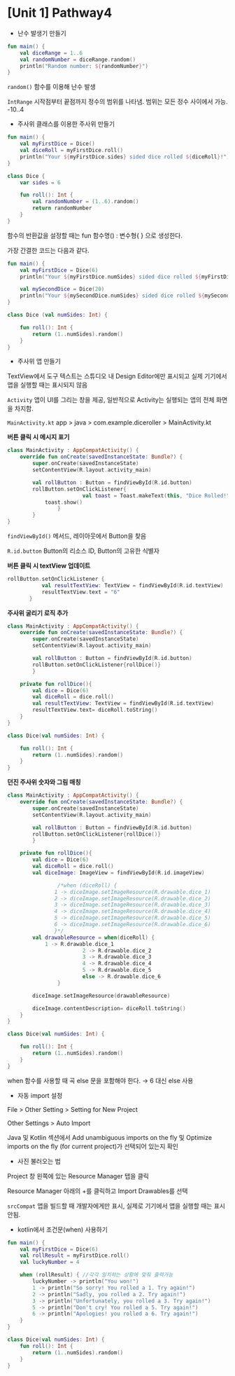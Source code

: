 # [Unit 1] Pathway4

- 난수 발생기 만들기

```kotlin
fun main() {
    val diceRange = 1..6
    val randomNumber = diceRange.random()
    println("Random number: ${randomNumber}")
}
```

`random()`  함수를 이용해 난수 발생

`IntRange`  시작점부터 끝점까지 정수의 범위를 나타냄. 범위는 모든 정수 사이에서 가능. -10..4

- 주사위 클래스를 이용한 주사위 만들기

```kotlin
fun main() {
    val myFirstDice = Dice()
    val diceRoll = myFirstDice.roll()
    println("Your ${myFirstDice.sides} sided dice rolled ${diceRoll}!")
}

class Dice {
    var sides = 6

    fun roll(): Int {
        val randomNumber = (1..6).random()
        return randomNumber
    }
}
```

함수의 반환값을 설정할 때는 fun 함수명() : 변수형{ } 으로 생성한다.

가장 간결한 코드는 다음과 같다.

```kotlin
fun main() {
    val myFirstDice = Dice(6)
    println("Your ${myFirstDice.numSides} sided dice rolled ${myFirstDice.roll()}!")

    val mySecondDice = Dice(20)
    println("Your ${mySecondDice.numSides} sided dice rolled ${mySecondDice.roll()}!")
}

class Dice (val numSides: Int) {

    fun roll(): Int {
        return (1..numSides).random()
    }
}
```

- 주사위 앱 만들기

TextView에서 도구 텍스트는 스튜디오 내 Design Editor에만 표시되고 실제 기기에서 앱을 실행할 때는 표시되지 않음

`Activity` 앱이 UI를 그리는 창을 제공, 일반적으로 Activity는 실행되는 앱의 전체 화면을 차지함.

`MainActivity.kt`   app > java > com.example.diceroller > MainActivity.kt

**버튼 클릭 시 메시지 표기**

```kotlin
class MainActivity : AppCompatActivity() {
    override fun onCreate(savedInstanceState: Bundle?) {
        super.onCreate(savedInstanceState)
        setContentView(R.layout.activity_main)

        val rollButton : Button = findViewById(R.id.button)
        rollButton.setOnClickListener{
						val toast = Toast.makeText(this, "Dice Rolled!", Toast.LENGTH_SHORT)
            toast.show()
				}
		}
}
```

`findViewById()` 메서드, 레이아웃에서 Button을 찾음 

`R.id.button` Button의 리소스 ID, Button의 고유한 식별자

**버튼 클릭 시 textView 업데이트**

```kotlin
rollButton.setOnClickListener {
           val resultTextView: TextView = findViewById(R.id.textView)
           resultTextView.text = "6"
       }
```

**주사위 굴리기 로직 추가**

```kotlin
class MainActivity : AppCompatActivity() {
    override fun onCreate(savedInstanceState: Bundle?) {
        super.onCreate(savedInstanceState)
        setContentView(R.layout.activity_main)

        val rollButton : Button = findViewById(R.id.button)
        rollButton.setOnClickListener{rollDice()}
		}

    private fun rollDice(){
        val dice = Dice(6)
        val diceRoll = dice.roll()
        val resultTextView: TextView = findViewById(R.id.textView)
        resultTextView.text= diceRoll.toString()
    }
}

class Dice(val numSides: Int) {

    fun roll(): Int {
        return (1..numSides).random()
    }
}
```

**던진 주사위 숫자와 그림 매칭**

```kotlin
class MainActivity : AppCompatActivity() {
    override fun onCreate(savedInstanceState: Bundle?) {
        super.onCreate(savedInstanceState)
        setContentView(R.layout.activity_main)

        val rollButton : Button = findViewById(R.id.button)
        rollButton.setOnClickListener{rollDice()}
		}

    private fun rollDice(){
        val dice = Dice(6)
        val diceRoll = dice.roll()
        val diceImage: ImageView = findViewById(R.id.imageView)

				/*when (diceRoll) {
		       1 -> diceImage.setImageResource(R.drawable.dice_1)
		       2 -> diceImage.setImageResource(R.drawable.dice_2)
		       3 -> diceImage.setImageResource(R.drawable.dice_3)
		       4 -> diceImage.setImageResource(R.drawable.dice_4)
		       5 -> diceImage.setImageResource(R.drawable.dice_5)
		       6 -> diceImage.setImageResource(R.drawable.dice_6)
			   }*/
        val drawableResource = when(diceRoll) {
            1 -> R.drawable.dice_1
						2 -> R.drawable.dice_2
						3 -> R.drawable.dice_3
						4 -> R.drawable.dice_4
						5 -> R.drawable.dice_5
						else -> R.drawable.dice_6
				}

        diceImage.setImageResource(drawableResource)

        diceImage.contentDescription= diceRoll.toString()
    }
}

class Dice(val numSides: Int) {

    fun roll(): Int {
        return (1..numSides).random()
    }
}
```

when 함수를 사용할 때 곡 else 문을 포함해야 한다. → 6 대신 else 사용

- 자동 import 설정

File > Other Setting > Setting for New Project

Other Settings > Auto Import

Java 및 Kotlin 섹션에서 Add unambiguous imports on the fly 및 Optimize imports on the fly (for current project)가 선택되어 있는지 확인

- 사진 불러오는 법

Project 창 왼쪽에 있는 Resource Manager 탭을 클릭

Resource Manager 아래의 +를 클릭하고 Import Drawables를 선택

`srcCompat` 앱을 빌드할 때 개발자에게만 표시, 실제로 기기에서 앱을 실행할 때는 표시안됨.

- kotlin에서 조건문(when) 사용하기

```kotlin
fun main() {
    val myFirstDice = Dice(6)
    val rollResult = myFirstDice.roll()
    val luckyNumber = 4

    when (rollResult) { //각각 일치하는 상황에 맞춰 출력가능
        luckyNumber -> println("You won!")
        1 -> println("So sorry! You rolled a 1. Try again!")
        2 -> println("Sadly, you rolled a 2. Try again!")
        3 -> println("Unfortunately, you rolled a 3. Try again!")
        5 -> println("Don't cry! You rolled a 5. Try again!")
        6 -> println("Apologies! you rolled a 6. Try again!")
    }
}

class Dice(val numSides: Int) {
    fun roll(): Int {
        return (1..numSides).random()
    }
}
```